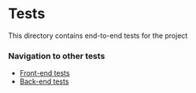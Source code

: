 # Tests

This directory contains end-to-end tests for the project

### Navigation to other tests

- [Front-end tests](../src/front-end/src/tests)
- [Back-end tests](../src/back-end/src/tests)
